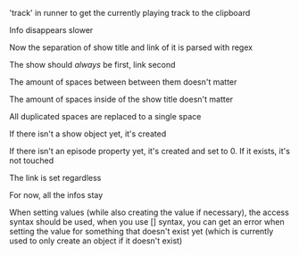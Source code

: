 'track' in runner to get the currently playing track to the clipboard

Info disappears slower

Now the separation of show title and link of it is parsed with regex

The show should *always* be first, link second

The amount of spaces between between them doesn't matter

The amount of spaces inside of the show title doesn't matter

All duplicated spaces are replaced to a single space

If there isn't a show object yet, it's created

If there isn't an episode property yet, it's created and set to 0. If it exists, it's not touched

The link is set regardless

For now, all the infos stay

When setting values (while also creating the value if necessary), the access syntax should be used, when you use [] syntax, you can get an error when setting the value for something that doesn't exist yet (which is currently used to only create an object if it doesn't exist)